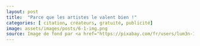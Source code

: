 ```yaml
---
layout: post
title:  "Parce que les artistes le valent bien !"
categories: [ citation, créateurs, gratuité, publicité]
image: assets/images/posts/6-1-img.png
source: Image de fond par <a href="https://pixabay.com/fr/users/lum3n-1066559/?utm_source=link-attribution&amp;utm_medium=referral&amp;utm_campaign=image&amp;utm_content=1884335">LUM3N</a> de <a href="https://pixabay.com/fr/?utm_source=link-attribution&amp;utm_medium=referral&amp;utm_campaign=image&amp;utm_content=1884335">Pixabay</a>
---
```

